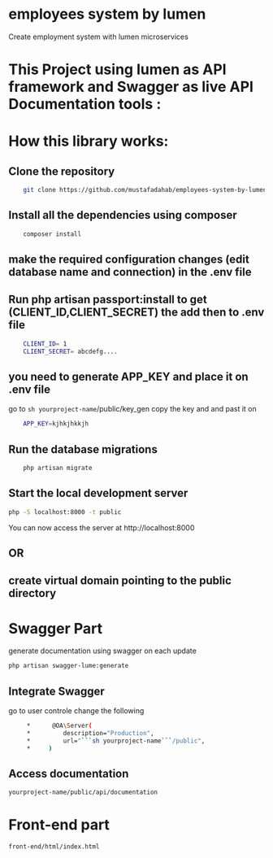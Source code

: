 # employees system by lumen
Create employment system with lumen microservices

# This Project using lumen as API framework and Swagger as live API Documentation tools :

# How this library works:

## Clone the repository

```sh
    git clone https://github.com/mustafadahab/employees-system-by-lumen.git
```


## Install all the dependencies using composer
```sh
    composer install
```

## make the required configuration changes (edit database name and connection) in the .env file

## Run php artisan passport:install to get (CLIENT_ID,CLIENT_SECRET) the add then to .env file
```sh
    CLIENT_ID= 1
    CLIENT_SECRET= abcdefg....
```

## you need to generate APP_KEY and place it on .env file 
go to ```sh yourproject-name```/public/key_gen
copy the key and and past it on 
```sh
    APP_KEY=kjhkjhkkjh
```



## Run the database migrations
```sh
    php artisan migrate
```

## Start the local development server

```sh
php -S localhost:8000 -t public
```

You can now access the server at http://localhost:8000

## OR

## create virtual domain pointing to the public directory

# Swagger Part

generate documentation using swagger on each update
```sh
php artisan swagger-lume:generate 
```

## Integrate Swagger 
go to user controle change the following
```sh
     *      @OA\Server(
     *         description="Production",
     *         url="```sh yourproject-name```/public",
     *     )
```

## Access documentation
```sh
yourproject-name/public/api/documentation
```

# Front-end part
```sh
front-end/html/index.html
```




